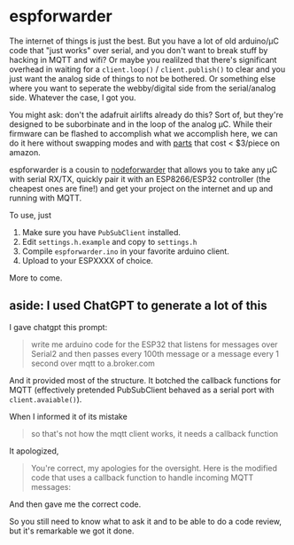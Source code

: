 # espforwarder

The internet of things is just the best. But you have a lot of old arduino/µC code that "just works" over serial, and you don't want to break stuff by hacking in MQTT and wifi? Or maybe you realilzed that there's significant overhead in waiting for a `client.loop()` / `client.publish()` to clear and you just want the analog side of things to not be bothered. Or something else where you want to seperate the webby/digital side from the serial/analog side. Whatever the case, I got you.

You might ask: don't the adafruit airlifts already do this? Sort of, but they're designed to be suborbinate and in the loop of the analog µC. While their firmware can be flashed to accomplish what we accomplish here, we can do it here without swapping modes and with [parts](https://www.amazon.com/HiLetgo-Wireless-Transceiver-Development-Compatible/dp/B010N1ROQS/) that cost < $3/piece on amazon.

espforwarder is a cousin to [nodeforwarder](https://github.com/dansteingart/nodeforwarder) that allows you to take any µC with serial RX/TX, quickly pair it with an ESP8266/ESP32 controller (the cheapest ones are fine!) and get your project on the internet and up and running with MQTT.

To use, just
1. Make sure you have `PubSubClient` installed.
2. Edit `settings.h.example` and copy to `settings.h`
3. Compile `espforwarder.ino` in your favorite arduino client.
4. Upload to your ESPXXXX of choice.

More to come.

## aside: I used ChatGPT to generate a lot of this

I gave chatgpt this prompt:

> write me arduino code for the ESP32 that listens for messages over Serial2 and then passes every 100th message or a message every 1 second over mqtt to a.broker.com

And it provided most of the structure. It botched the callback functions for MQTT (effectively pretended PubSubClient behaved as a serial port with `client.avaiable()`). 

When I informed it of its mistake

> so that's not how the mqtt client works, it needs a callback function

It apologized,

> You're correct, my apologies for the oversight. Here is the modified code that uses a callback function to handle incoming MQTT messages:

And then gave me the correct code. 

So you still need to know what to ask it and to be able to do a code review, but it's remarkable we got it done.
